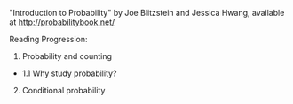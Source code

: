 "Introduction to Probability" by Joe Blitzstein and Jessica Hwang, available at http://probabilitybook.net/

Reading Progression:
1. Probability and counting
- 1.1 Why study probability?
2. Conditional probability
